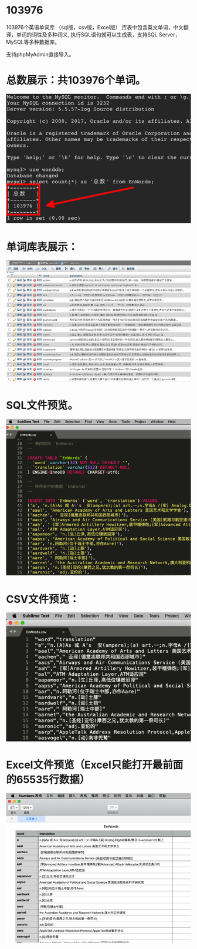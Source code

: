 # 103976
103976个英语单词库
（sql版，csv版，Excel版）
库表中包含英文单词，中文翻译，单词的词性及多种词义,
执行SQL语句就可以生成表，支持SQL Server，MySQL等多种数据库。

支持phpMyAdmin直接导入。


# 总数展示：共103976个单词。  

![avatar](https://github.com/1eez/103976/blob/master/PIC-%E6%80%BB%E6%95%B0%E7%BB%9F%E8%AE%A1.png)

# 单词库表展示：

![avatar](https://github.com/1eez/103976/blob/master/PIC-%E5%8D%95%E8%AF%8D%E5%BA%93%E8%A1%A8%E5%B1%95%E7%A4%BA.png)

# SQL文件预览。   

![avatar](https://github.com/1eez/103976/blob/master/PIC-sql%E6%96%87%E4%BB%B6%E9%A2%84%E8%A7%88.png)

# CSV文件预览：

![avatar](https://github.com/1eez/103976/blob/master/PIC-csv%E6%96%87%E4%BB%B6%E9%A2%84%E8%A7%88.png)

# Excel文件预览（Excel只能打开最前面的65535行数据）

![avatar](https://github.com/1eez/103976/blob/master/PIC-Excel%E6%96%87%E4%BB%B6%E9%A2%84%E8%A7%88.png)
